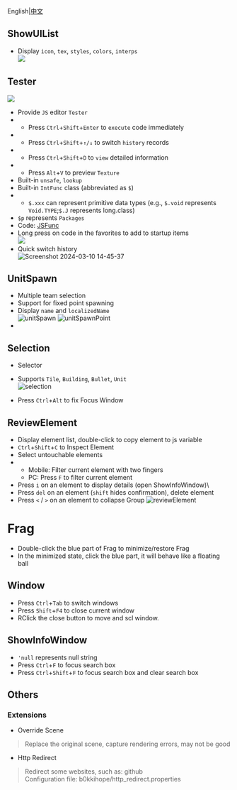 English|[中文](index.md)

## ShowUIList

- Display `icon`, `tex`, `styles`, `colors`, `interps`\
![](./screenshots/UIList.png)

## Tester
![](./screenshots/tester.png)

- Provide `JS` editor `Tester`
- - Press `Ctrl`+`Shift`+`Enter` to `execute` code immediately
- - Press `Ctrl`+`Shift`+`↑/↓` to switch `history` records
- - Press `Ctrl`+`Shift`+`D` to `view` detailed information
- - Press `Alt`+`V` to preview `Texture`
- Built-in `unsafe`, `lookup`
- Built-in `IntFunc` class (abbreviated as `$`)
- + `$.xxx` can represent primitive data types (e.g., `$.void` represents `Void.TYPE`;`$.J` represents long.class)
- `$p` represents `Packages`
- Code: [JSFunc](https://github.com/i-hope1/mod-tools/src/modtools/utils/JSFunc.java)
- Long press on code in the favorites to add to startup items\
![](./screenshots/startup.png)
- Quick switch history\
![Screenshot 2024-03-10 14-45-37](https://github.com/I-hope1/mod-tools/assets/78016895/4918af35-19af-4fab-b961-70bdc8679fe8)

## UnitSpawn

- Multiple team selection
- Support for fixed point spawning
- Display `name` and `localizedName`\
![unitSpawn](./screenshots/unit_spawn.png)
![unitSpawnPoint](./screenshots/unitspawnpoint.gif)
- 

## Selection
- Selector
- Supports `Tile`, `Building`, `Bullet`, `Unit`\
![selection](./screenshots/selection.png)

- Press `Ctrl`+`Alt` to fix Focus Window

## ReviewElement

- Display element list, double-click to copy element to js variable
- `Ctrl`+`Shift`+`C` to Inspect Element
- Select untouchable elements
- + Mobile: Filter current element with two fingers
  + PC: Press `F` to filter current element
- Press `i` on an element to display details (open ShowInfoWindow)\
- Press `del` on an element (`shift` hides confirmation), delete element
- Press `<` / `>` on an element to collapse Group
![reviewElement](./screenshots/review_element.png)

# Frag
- Double-click the blue part of Frag to minimize/restore Frag
- In the minimized state, click the blue part, it will behave like a floating ball


## Window

- Press `Ctrl`+`Tab` to switch windows
- Press `Shift`+`F4` to close current window
- RClick the close button to move and scl window.

## ShowInfoWindow

- `'null` represents null string
- Press `Ctrl`+`F` to focus search box
- Press `Ctrl`+`Shift`+`F` to focus search box and clear search box

## Others
### Extensions

- Override Scene
> Replace the original scene, capture rendering errors, may not be good

- Http Redirect
> Redirect some websites, such as: github\
> Configuration file: b0kkihope/http_redirect.properties
